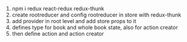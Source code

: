 1. npm i redux react-redux redux-thunk
2. create rootreducer and config rootreducer in store with redux-thunk
3. add provider in root level and add store props to it
4. defines type for book and whole book state, also for action creator
5. then define action and action creator
